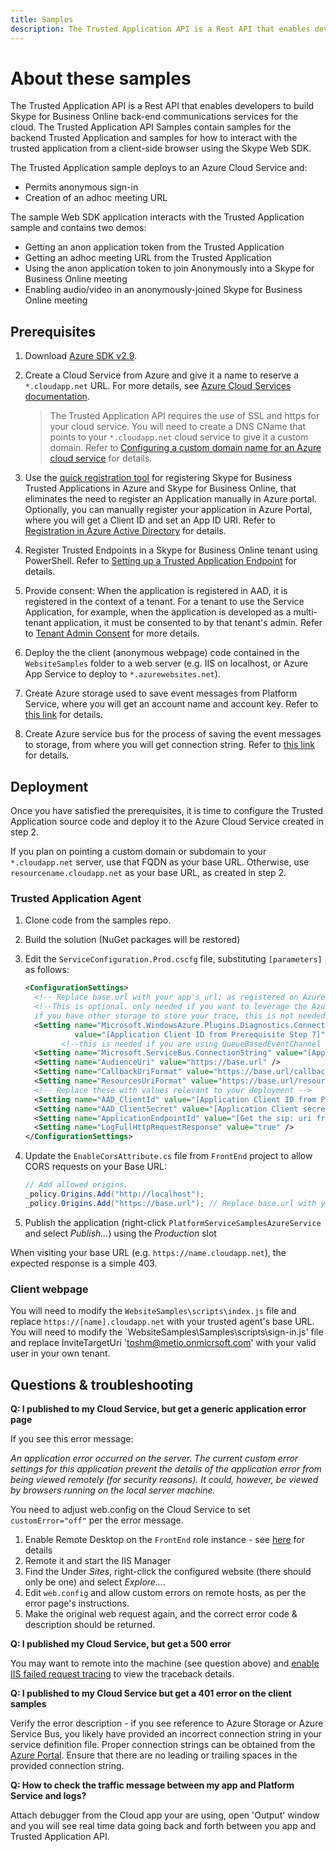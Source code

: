 ```yaml
---
title: Samples
description: The Trusted Application API is a Rest API that enables developers to build Skype for Business Online back-end communications services for the cloud.
---
```


# About these samples

The Trusted Application API is a Rest API that enables developers to build Skype for Business Online back-end communications services for the cloud.  The Trusted Application API Samples contain samples for the backend Trusted Application and samples for how to interact with the trusted application from a client-side browser using the Skype Web SDK.

The Trusted Application sample deploys to an Azure Cloud Service and:

- Permits anonymous sign-in
- Creation of an adhoc meeting URL

The sample Web SDK application interacts with the Trusted Application sample and contains two demos:

- Getting an anon application token from the Trusted Application
- Getting an adhoc meeting URL from the Trusted Application
- Using the anon application token to join Anonymously into a Skype for Business Online meeting
- Enabling audio/video in an anonymously-joined Skype for Business Online meeting


## Prerequisites

1. Download [Azure SDK v2.9](https://go.microsoft.com/fwlink/?LinkId=746481).

2. Create a Cloud Service from Azure and give it a name to reserve a `*.cloudapp.net` URL. For more details, see [Azure Cloud Services documentation](/azure/cloud-services/).

   > The Trusted Application API requires the use of SSL and https for your cloud service.  You will need to create a DNS CName that points to your `*.cloudapp.net` cloud service to give it a custom domain. Refer to [Configuring a custom domain name for an Azure cloud service](/azure/cloud-services/cloud-services-custom-domain-name-portal) for details.

3. Use the [quick registration tool](https://aka.ms/skypeappregistration) for registering Skype for Business Trusted Applications in Azure and Skype for Business Online, that eliminates the need to register an Application manually in Azure portal. Optionally, you can manually register your application in Azure Portal, where you will get a Client ID and set an App ID URI. Refer to [Registration in Azure Active Directory](https://github.com/OfficeDev/skype-docs/tree/master/Skype/Trusted-Application-API/docs/RegistrationInAzureActiveDirectory.md) for details.

4. Register Trusted Endpoints in a Skype for Business Online tenant using PowerShell. Refer to [Setting up a Trusted Application Endpoint](https://github.com/OfficeDev/skype-docs/tree/master/Skype/Trusted-Application-API/docs/TrustedApplicationEndpoint.md) for details.

5. Provide consent: When the application is registered in AAD, it is registered in the context of a tenant.  For a tenant to use the Service Application, for example, when the application is developed as a multi-tenant application, it must be consented to by that tenant's admin. Refer to [Tenant Admin Consent](https://github.com/OfficeDev/skype-docs/tree/master/Skype/Trusted-Application-API/docs/TenantAdminConsent.md) for more details.

6. Deploy the the client (anonymous webpage) code contained in the `WebsiteSamples` folder to a web server (e.g. IIS on localhost, or Azure App Service to deploy to `*.azurewebsites.net`).

7. Create Azure storage used to save event messages from Platform Service, where you will get an account name and account key. Refer to [this link](https://azure.microsoft.com/documentation/articles/storage-create-storage-account/) for details.

8. Create Azure service bus for the process of saving the event messages to storage, from where you will get connection string. Refer to [this link](https://azure.microsoft.com/documentation/articles/service-bus-dotnet-get-started-with-queues/) for details.

## Deployment

Once you have satisfied the prerequisites, it is time to configure the Trusted Application source code and deploy it to the Azure Cloud Service created in step 2.

If you plan on pointing a custom domain or subdomain to your `*.cloudapp.net` server, use that FQDN as your base URL. Otherwise, use `resourcename.cloudapp.net` as your base URL, as created in step 2.

### Trusted Application Agent

1. Clone code from the samples repo.
2. Build the solution (NuGet packages will be restored)
3. Edit the `ServiceConfiguration.Prod.cscfg` file, substituting `[parameters]` as follows:

    ```xml
    <ConfigurationSettings>
      <!-- Replace base.url with your app's url; as registered on Azure -->
      <!--This is optional. only needed if you want to leverage the AzureDiagnosticLogger which log all traces in azure diagnostic storage table
      if you have other storage to store your trace, this is not needed. -->
      <Setting name="Microsoft.WindowsAzure.Plugins.Diagnostics.ConnectionString"
               value="[Application Client ID from Prerequisite Step 7]" />
            <!--this is needed if you are using QueueBasedEventChannel in this sample -->
      <Setting name="Microsoft.ServiceBus.ConnectionString" value="[Application Client ID from Prerequisite Step 8]" />
      <Setting name="AudienceUri" value="https://base.url" />
      <Setting name="CallbackUriFormat" value="https://base.url/callback?callbackContext={0}" />
      <Setting name="ResourcesUriFormat" value="https://base.url/resources/{0}" />
      <!-- Replace these with values relevant to your deployment -->
      <Setting name="AAD_ClientId" value="[Application Client ID from Prerequisite Step 2]"/>
      <Setting name="AAD_ClientSecret" value="[Application Client secret from Prerequisite Step 3]" />
      <Setting name="ApplicationEndpointId" value="[Get the sip: uri from Prerequisite Step 4]" />
      <Setting name="LogFullHttpRequestResponse" value="true" />
    </ConfigurationSettings>
    ```

4. Update the `EnableCorsAttribute.cs` file from `FrontEnd` project to allow CORS requests on your Base URL:

    ```c#
    // Add allowed origins.
    _policy.Origins.Add("http://localhost");
    _policy.Origins.Add("https://base.url"); // Replace base.url with your app's url; as registered on Azure
    ```

5. Publish the application (right-click `PlatformServiceSamplesAzureService` and select *Publish...*) using the *Production* slot

When visiting your base URL (e.g. `https://name.cloudapp.net`), the expected response is a simple 403.

### Client webpage

You will need to modify the `WebsiteSamples\scripts\index.js` file and replace `https://[name].cloudapp.net` with your trusted agent's base URL. You will need to modify the `WebsiteSamples\Samples\scripts\sign-in.js' file and replace InviteTargetUri 'toshm@metio.onmicrsoft.com' with your valid user in your own tenant.

## Questions & troubleshooting

**Q: I published to my Cloud Service, but get a generic application error page**

If you see this error message:

*An application error occurred on the server. The current custom error settings for this application prevent the details of the application error from being viewed remotely (for security reasons). It could, however, be viewed by browsers running on the local server machine.*

You need to adjust web.config on the Cloud Service to set `customError="off"` per the error message.

1. Enable Remote Desktop on the `FrontEnd` role instance - see [here](/azure/cloud-services/cloud-services-role-enable-remote-desktop#remote-into-role-instances) for details
2. Remote it and start the IIS Manager
3. Find the Under *Sites*, right-click the configured website (there should only be one) and select *Explore...*.
4. Edit `web.config` and allow custom errors on remote hosts, as per the error page's instructions.
5. Make the original web request again, and the correct error code & description should be returned.

**Q: I published my Cloud Service, but get a 500 error**

You may want to remote into the machine (see question above) and [enable IIS failed request tracing](https://www.iis.net/learn/troubleshoot/using-failed-request-tracing/troubleshooting-failed-requests-using-tracing-in-iis) to view the traceback details.

**Q: I published to my Cloud Service but get a 401 error on the client samples** 

Verify the error description - if you see reference to Azure Storage or Azure Service Bus, you likely have provided an incorrect connection string in your service definition file. Proper connection strings can be obtained from the [Azure Portal](https://portal.azure.com). Ensure that there are no leading or trailing spaces in the provided connection string.

**Q: How to check the traffic message between my app and Platform Service and logs?**

Attach debugger from the Cloud app your are using, open 'Output' window and you will see real time data going back and forth between you app and Trusted Application API.
